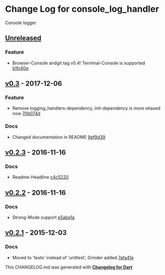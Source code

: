 # Change Log for console_log_handler
Console logger

## [Unreleased](http://github.com/mikemitterer/dart-console_log_handler/compare/v0.4...HEAD)

### Feature
* Browser-Console andgit tag v0.4! Terminal-Console is supported [b1fc60e](https://github.com/mikemitterer/dart-console_log_handler/commit/b1fc60ea07aa256bca88e766f25b70d3aa1989a3)

## [v0.3](http://github.com/mikemitterer/dart-console_log_handler/compare/v0.2.3...v0.3) - 2017-12-06

### Feature
* Remove logging_handlers-dependency, intl-dependency is more relaxed now [70b074d](https://github.com/mikemitterer/dart-console_log_handler/commit/70b074d3b6f2f8efbf105af45fd0b41a79ea1e93)

### Docs
* Changed documentation in README [9ef9d39](https://github.com/mikemitterer/dart-console_log_handler/commit/9ef9d39c723ec505e855a484c7a02c885e31592b)

## [v0.2.3](http://github.com/mikemitterer/dart-console_log_handler/compare/v0.2.2...v0.2.3) - 2016-11-16

### Docs
* Readme-Headline [c4c5220](https://github.com/mikemitterer/dart-console_log_handler/commit/c4c5220ebaee68b8b0eebbbc28579c4b997f3934)

## [v0.2.2](http://github.com/mikemitterer/dart-console_log_handler/compare/v0.2.1...v0.2.2) - 2016-11-16

### Docs
* Strong-Mode support [e5abe1a](https://github.com/mikemitterer/dart-console_log_handler/commit/e5abe1aaa85b9a79a97b73169e27e753bf498b41)

## [v0.2.1](http://github.com/mikemitterer/dart-console_log_handler/compare/v0.2.0...v0.2.1) - 2015-12-03

### Docs
* Moved to 'tests' instead of 'unittest', Grinder added [7afa41e](https://github.com/mikemitterer/dart-console_log_handler/commit/7afa41e46b911230ce7e81d29907b672c031e7e6)


This CHANGELOG.md was generated with [**Changelog for Dart**](https://pub.dartlang.org/packages/changelog)
